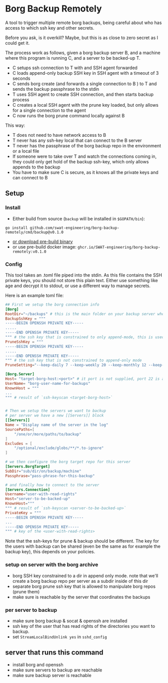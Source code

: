 # Borg Backup Remotely

A tool to trigger multiple remote borg backups, being careful about who has access to which ssh key and other secrets. 

Before you ask, is it overkill? Maybe, but this is as close to zero secret as I could get it.

The process work as follows, given a borg backup server B, and a machine where this program is running C, and a server to be backed-up T.

- C setups ssh connection to T with and SSH agent forwarded
- C loads append-only backup SSH key in SSH agent with a timeout of 3 seconds
- C sends borg create (and forwards a single connection to B ) to T and sends the backup passphrase to the stdin
- T uses SSH agent to create SSH connection, and then starts backup process
- C creates a local SSH agent with the prune key loaded, but only allows for a single connection to the agent
- C now runs the borg prune command locally against B

This way:

- T does not need to have network access to B
- T never has any ssh-key local that can connect to the B server
- T never has the passphrase of the borg backup repo in the environment or a local file
- If someone were to take over T and watch the connections coming in, they could only get hold of the backup ssh-key, which only allows appends to the backup
- You have to make sure C is secure, as it knows all the private keys and can connect to B

## Setup

### Install

- Either build from source (`backup` will be installed in `$GOPATH/bin`):

```
go install github.com/swat-engineering/borg-backup-remotely/cmd/backup@v0.1.0
```

- [or download pre-build binary](https://github.com/SWAT-engineering/borg-backup-remotely/releases/tag/v0.0.1-test1)
- or use pre-build docker image: `ghcr.io/SWAT-engineering/borg-backup-remotely:v0.1.0`

### Config

This tool takes an .toml file piped into the stdin. As this file contains the SSH private keys, you should not store this plain text.
Either use something like age and decrypt it to stdout, or use a different way to manage secrets.

Here is an example toml file:

```toml
## First we setup the borg connection info
[Borg]
RootDir="~/backups" # this is the main folder on your backup server where everything gets rooted under
BackupSshKey = """
-----BEGIN OPENSSH PRIVATE KEY-----
.....
-----END OPENSSH PRIVATE KEY-----
""" # the ssh key that is constrained to only append-mode, this is used by all the servers to send their backups
PruneSshKey = """
-----BEGIN OPENSSH PRIVATE KEY-----
.....
-----END OPENSSH PRIVATE KEY-----
""" # the ssh key that is not constrained to append-only mode
PruneSetting="--keep-daily 7 --keep-weekly 20 --keep-monthly 12 --keep-yearly 15"

[Borg.Server]
Host= "target-borg-host:<port>" # it port is not supplied, port 22 is assumed
UserName= "borg-user-name-for-backups"
KnownHost = """
...
""" # result of `ssh-keyscan <target-borg-host>`


# Then we setup the servers we want to backup
# per server we have a new [[Servers]] block
[[Servers]]
Name = "Display name of the server in the log"
SourcePaths=[
    "/one/or/more/paths/to/backup"
]
Excludes = [
    "/optional/exclude/globs/**/*.to-ignore"
]

# we then configure the borg target repo for this server
[Servers.BorgTarget]
SubDir="sub/dir/on/backup/machine"
Passphrase="pass-phrase-for-this-backup"

# and finally how to connect to the server
[Servers.Connection]
Username="user-with-read-rights"
Host="server-to-be-backed-up"
KnownHost="""
""" # result of `ssh-keyscan <server-to-be-backed-up>`
PrivateKey = """
-----BEGIN OPENSSH PRIVATE KEY-----
...
-----END OPENSSH PRIVATE KEY-----
""" # key of the <user-with-read-rights>
```

Note that the ssh-keys for prune & backup should be different. The key for the users with backup can be shared (even be the same as for example the backup key), this depends on your policies.

### setup on server with the borg archive

- borg SSH key constrained to a dir in append only mode. note that we'll create a borg backup repo per server as a subdir inside of this dir
- separate borg prune ssh key that is allowed to manipulate borg repos (prune them)
- make sure is reachable by the server that coordinates the backups


### per server to backup

- make sure borg backup & socat & openssh are installed
- ssh key of the user that has read rights of the directories you want to backup.
- set `StreamLocalBindUnlink yes` in `sshd_config`


## server that runs this command

- install borg and openssh
- make sure servers to backup are reachable
- make sure backup server is reachable